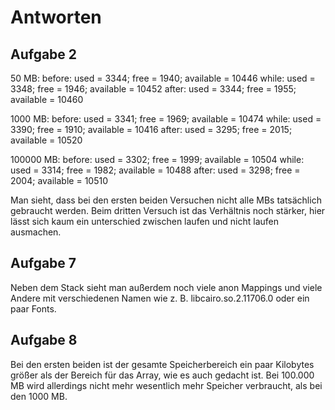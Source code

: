 # Antworten

## Aufgabe 2
50 MB:
    before: used = 3344; free = 1940; available = 10446
    while: used = 3348; free = 1946; available = 10452
    after: used = 3344; free = 1955; available = 10460

1000 MB:
    before: used = 3341; free = 1969; available = 10474
    while: used = 3390; free = 1910; available = 10416
    after: used = 3295; free = 2015; available = 10520

100000 MB:
    before: used = 3302; free = 1999; available = 10504
    while: used = 3314; free = 1982; available = 10488
    after: used = 3298; free = 2004; available = 10510

Man sieht, dass bei den ersten beiden Versuchen nicht alle MBs tatsächlich gebraucht werden. Beim dritten Versuch ist das Verhältnis noch stärker, hier lässt sich kaum ein unterschied zwischen laufen und nicht laufen ausmachen.

## Aufgabe 7
Neben dem Stack sieht man außerdem noch viele anon Mappings und viele Andere mit verschiedenen Namen wie z. B. libcairo.so.2.11706.0 oder ein paar Fonts.

## Aufgabe 8
Bei den ersten beiden ist der gesamte Speicherbereich ein paar Kilobytes größer als der Bereich für das Array, wie es auch gedacht ist.
Bei 100.000 MB wird allerdings nicht mehr wesentlich mehr Speicher verbraucht, als bei den 1000 MB.
